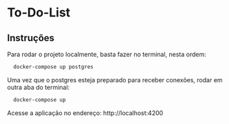 # To-Do-List

## Instruções

Para rodar o projeto localmente, basta fazer no terminal, nesta ordem:

```bash
  docker-compose up postgres
```

Uma vez que o postgres esteja preparado para receber conexões,
rodar em outra aba do terminal:

```bash
  docker-compose up
```

Acesse a aplicação no endereço: http://localhost:4200
